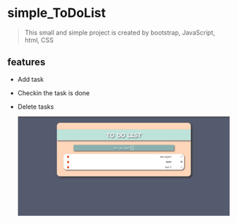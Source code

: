 # simple_ToDoList
> This small and simple project is created by bootstrap, JavaScript, html, CSS
   
 ## features
 - Add task
 - Checkin the task is done
 - Delete tasks
 
   <img src="https://github.com/fatemehSharafat/simple-_ToDoList/blob/main/ToDoList/img/2022-12-06%20(2).png" />
  
